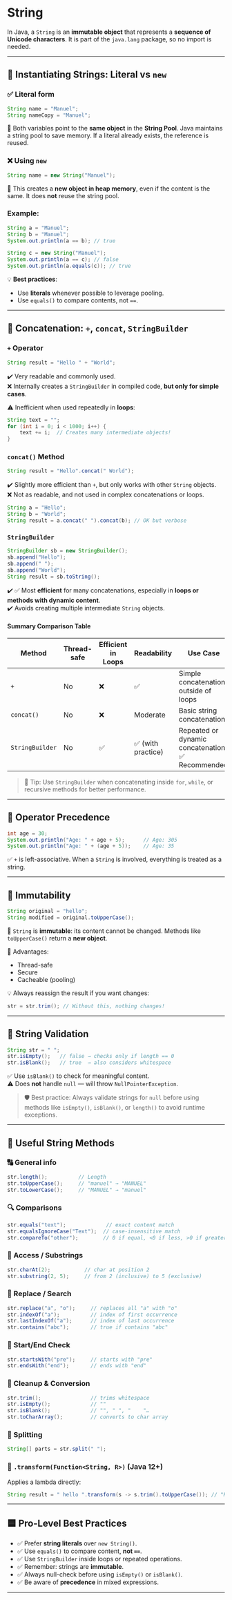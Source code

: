 # String

In Java, a `String` is an **immutable object** that represents a **sequence of Unicode characters**. It is part of the `java.lang` package, so no import is needed.

---

## 🔹 Instantiating Strings: Literal vs `new`

### ✅ Literal form

```java
String name = "Manuel";
String nameCopy = "Manuel";
```

📌 Both variables point to the **same object** in the **String Pool**. Java maintains a string pool to save memory. If a literal already exists, the reference is reused.

### ❌ Using `new`

```java
String name = new String("Manuel");
```

🧠 This creates a **new object in heap memory**, even if the content is the same. It does **not** reuse the string pool.

### Example:

```java
String a = "Manuel";
String b = "Manuel";
System.out.println(a == b); // true

String c = new String("Manuel");
System.out.println(a == c); // false
System.out.println(a.equals(c)); // true
```

💡 **Best practices**:

- Use **literals** whenever possible to leverage pooling.
- Use `equals()` to compare contents, not `==`.

---

## 🔹 Concatenation: `+`, `concat`, `StringBuilder`

### `+` Operator

```java
String result = "Hello " + "World";
```

✔️ Very readable and commonly used.  
❌ Internally creates a `StringBuilder` in compiled code, **but only for simple cases**.

⚠️ Inefficient when used repeatedly in **loops**:

```java
String text = "";
for (int i = 0; i < 1000; i++) {
    text += i;  // Creates many intermediate objects!
}
```

### `concat()` Method

```java
String result = "Hello".concat(" World");
```

✔️ Slightly more efficient than `+`, but only works with other `String` objects.  
❌ Not as readable, and not used in complex concatenations or loops.

```java
String a = "Hello";
String b = "World";
String result = a.concat(" ").concat(b); // OK but verbose
```

### `StringBuilder`

```java
StringBuilder sb = new StringBuilder();
sb.append("Hello");
sb.append(" ");
sb.append("World");
String result = sb.toString();
```

✔️ ✅ Most **efficient** for many concatenations, especially in **loops or methods with dynamic content**.  
✔️ Avoids creating multiple intermediate `String` objects.

#### Summary Comparison Table

| Method          | Thread-safe | Efficient in Loops | Readability        | Use Case                                         |
| --------------- | ----------- | ------------------ | ------------------ | ------------------------------------------------ |
| `+`             | No          | ❌                 | ✅                 | Simple concatenations outside of loops           |
| `concat()`      | No          | ❌                 | Moderate           | Basic string concatenation                       |
| `StringBuilder` | No          | ✅                 | ✅ (with practice) | Repeated or dynamic concatenation ✅ Recommended |

> 🧠 Tip: Use `StringBuilder` when concatenating inside `for`, `while`, or recursive methods for better performance.

---

## 🔹 Operator Precedence

```java
int age = 30;
System.out.println("Age: " + age + 5);      // Age: 305
System.out.println("Age: " + (age + 5));    // Age: 35
```

✅ `+` is left-associative. When a `String` is involved, everything is treated as a string.

---

## 🔹 Immutability

```java
String original = "hello";
String modified = original.toUpperCase();
```

📌 `String` is **immutable**: its content cannot be changed. Methods like `toUpperCase()` return a **new object**.

🔐 Advantages:

- Thread-safe
- Secure
- Cacheable (pooling)

💡 Always reassign the result if you want changes:

```java
str = str.trim(); // Without this, nothing changes!
```

---

## 🔹 String Validation

```java
String str = " ";
str.isEmpty();   // false → checks only if length == 0
str.isBlank();   // true  → also considers whitespace
```

✅ Use `isBlank()` to check for meaningful content.  
⚠️ Does **not** handle `null` — will throw `NullPointerException`.

> 🛡️ Best practice: Always validate strings for `null` before using methods like `isEmpty()`, `isBlank()`, or `length()` to avoid runtime exceptions.

---

## 🔹 Useful String Methods

### 🔠 General info

```java
str.length();          // Length
str.toUpperCase();     // "manuel" → "MANUEL"
str.toLowerCase();     // "MANUEL" → "manuel"
```

### 🔍 Comparisons

```java
str.equals("text");             // exact content match
str.equalsIgnoreCase("Text");  // case-insensitive match
str.compareTo("other");        // 0 if equal, <0 if less, >0 if greater (lexical order)
```

### 🔎 Access / Substrings

```java
str.charAt(2);           // char at position 2
str.substring(2, 5);     // from 2 (inclusive) to 5 (exclusive)
```

### 🔄 Replace / Search

```java
str.replace("a", "o");     // replaces all "a" with "o"
str.indexOf("a");          // index of first occurrence
str.lastIndexOf("a");      // index of last occurrence
str.contains("abc");       // true if contains "abc"
```

### 🚩 Start/End Check

```java
str.startsWith("pre");     // starts with "pre"
str.endsWith("end");       // ends with "end"
```

### 🔧 Cleanup & Conversion

```java
str.trim();                // trims whitespace
str.isEmpty();             // ""
str.isBlank();             // "", " ", "	"…
str.toCharArray();         // converts to char array
```

### 📐 Splitting

```java
String[] parts = str.split(" ");
```

### 🧠 `.transform(Function<String, R>)` (Java 12+)

Applies a lambda directly:

```java
String result = " hello ".transform(s -> s.trim().toUpperCase()); // "HELLO"
```

---

## 🟦 Pro-Level Best Practices

- ✅ Prefer **string literals** over `new String()`.
- ✅ Use `equals()` to compare content, **not `==`**.
- ✅ Use `StringBuilder` inside loops or repeated operations.
- ✅ Remember: strings are **immutable**.
- ✅ Always null-check before using `isEmpty()` or `isBlank()`.
- ✅ Be aware of **precedence** in mixed expressions.

---
